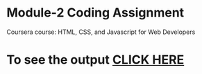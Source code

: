 # Module-2 Coding Assignment

Coursera course: HTML, CSS, and Javascript for Web Developers

# To see the output [CLICK HERE](https://zeel2312.github.io/coursera-test/site/index.html)

